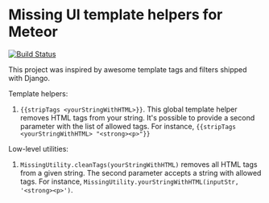 Missing UI template helpers for Meteor
=========================

[![Build Status](https://travis-ci.org/msamoylov/meteor-missing-helpers.svg?branch=master)](https://travis-ci.org/msamoylov/meteor-missing-helpers)

This project was inspired by awesome template tags and filters shipped with Django.

Template helpers:

1. ```{{stripTags <yourStringWithHTML>}}```. This global template helper removes HTML tags from your string. It's
possible to provide a second parameter with the list of allowed tags. For instance, ```{{stripTags <yourStringWithHTML> "<strong><p>"}}```

Low-level utilities:

1. ```MissingUtility.cleanTags(yourStringWithHTML)``` removes all HTML tags from a given string. The second parameter
accepts a string with allowed tags. For instance,  ```MissingUtility.yourStringWithHTML(inputStr, '<strong><p>')```.

